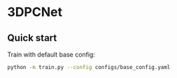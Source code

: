 # 3DPCNet

## Quick start

Train with default base config:

```bash
python -m train.py --config configs/base_config.yaml
```